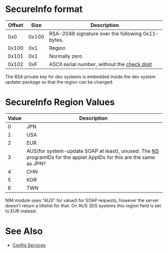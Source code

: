 # SecureInfo format

| Offset | Size  | Description                                                                               |
|--------|-------|-------------------------------------------------------------------------------------------|
| 0x0    | 0x100 | RSA-2048 signature over the following 0x11-bytes.                                         |
| 0x100  | 0x1   | Region                                                                                    |
| 0x101  | 0x1   | Normally zero                                                                             |
| 0x102  | 0xF   | ASCII serial number, without the [check digit](Serials#Console_Serial_Numbers "wikilink") |

The RSA private key for dev systems is embedded inside the dev system
updater package so that the region can be changed.

# SecureInfo Region Values

| Value | Description                                                                                                                          |
|-------|--------------------------------------------------------------------------------------------------------------------------------------|
| 0     | JPN                                                                                                                                  |
| 1     | USA                                                                                                                                  |
| 2     | EUR                                                                                                                                  |
| 3     | AUS(for system-update SOAP at least), unused. The [NS](NS "wikilink") programIDs for the applet AppIDs for this are the same as JPN? |
| 4     | CHN                                                                                                                                  |
| 5     | KOR                                                                                                                                  |
| 6     | TWN                                                                                                                                  |

NIM module uses "AUS" for value3 for SOAP requests, however the server
doesn't return a titlelist for that. On AUS 3DS systems this region
field is set to EUR instead.

# See Also

- [Config Services](Config_Services "wikilink")